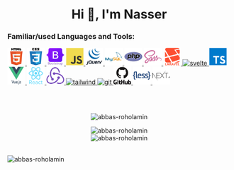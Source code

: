 <div id="header" align="center">
   <h1 align="center">Hi 👋, I'm Nasser</h1>
</div>


<h3 align="left">Familiar/used Languages and Tools:</h3>
<p align="left"> 
   <a href="https://www.w3.org/html/" target="_blank">
    <img
      src="https://raw.githubusercontent.com/devicons/devicon/master/icons/html5/html5-original-wordmark.svg"
      alt="html5"
      width="40"
      height="40"
    />
  </a>
      <a href="https://www.w3.org/Style/CSS/" target="_blank">
    <img
      src="https://raw.githubusercontent.com/devicons/devicon/master/icons/css3/css3-original-wordmark.svg"
      alt="CSS3"
      width="40"
      height="40"
    />
  </a>
      <a href="https://getbootstrap.com/" target="_blank">
    <img
      src="https://raw.githubusercontent.com/devicons/devicon/master/icons/bootstrap/bootstrap-original-wordmark.svg"
      alt="getbootstrap"
      width="40"
      height="40"
    />
  </a>
   <a
    href="https://developer.mozilla.org/en-US/docs/Web/JavaScript"
    target="_blank"
    >
    <img
      src="https://raw.githubusercontent.com/devicons/devicon/master/icons/javascript/javascript-original.svg"
      alt="javascript"
      width="40"
      height="40"
    />
  </a>   
   <a
    href="https://jquery.com/"
    target="_blank"
    >
    <img
      src="https://raw.githubusercontent.com/devicons/devicon/master/icons/jquery/jquery-original-wordmark.svg"
      alt="jquery"
      width="40"
      height="40"
    />
  </a>   
  </a>
  <a href="https://www.mysql.com/" target="_blank">
    <img
      src="https://raw.githubusercontent.com/devicons/devicon/master/icons/mysql/mysql-original-wordmark.svg"
      alt="mysql"
      width="40"
      height="40"
    />
  </a>
  <a href="https://www.php.net" target="_blank">
       <img
         src="https://raw.githubusercontent.com/devicons/devicon/master/icons/php/php-original.svg"
         alt="php"
         width="40"
         height="40"
       />
  </a>
   <a href="https://sass-lang.com" target="_blank">
       <img
         src="https://raw.githubusercontent.com/devicons/devicon/master/icons/sass/sass-original.svg"
         alt="sass"
         width="40"
         height="40"
       />
   </a>
   <a href="https://laravel.com/" target="_blank">
    <img
      src="https://raw.githubusercontent.com/devicons/devicon/master/icons/laravel/laravel-plain-wordmark.svg"
      alt="laravel"
      width="40"
      height="40"
    />
  </a>
   <a href="https://svelte.dev" target="_blank">
       <img
         src="https://upload.wikimedia.org/wikipedia/commons/1/1b/Svelte_Logo.svg"
         alt="svelte"
         width="40"
         height="40"
       />
   </a>
   <a href="https://www.typescriptlang.org/" target="_blank">
       <img
         src="https://raw.githubusercontent.com/devicons/devicon/master/icons/typescript/typescript-original.svg"
         alt="typescript"
         width="40"
         height="40"
       />
  </a>
  <a href="https://vuejs.org/" target="_blank">
    <img
      src="https://raw.githubusercontent.com/devicons/devicon/master/icons/vuejs/vuejs-original-wordmark.svg"
      alt="vuejs"
      width="40"
      height="40"
    />
  </a>
  <a href="https://reactjs.org/" target="_blank">
    <img
      src="https://raw.githubusercontent.com/devicons/devicon/master/icons/react/react-original-wordmark.svg"
      alt="reactjs"
      width="40"
      height="40"
    />
  </a>
    <a href="https://redux.js.org" target="_blank" rel="noreferrer">
    <img
      src="https://raw.githubusercontent.com/devicons/devicon/master/icons/redux/redux-original.svg"
      alt="redux"
      width="40"
      height="40"
    />
  </a>
  <a href="https://tailwindcss.com/" target="_blank" rel="noreferrer">
    <img
      src="https://www.vectorlogo.zone/logos/tailwindcss/tailwindcss-icon.svg"
      alt="tailwind"
      width="40"
      height="40"
    />
  </a>
   <a href="https://git-scm.com/" target="_blank">
    <img
      src="https://www.vectorlogo.zone/logos/git-scm/git-scm-icon.svg"
      alt="git"
      width="40"
      height="40"
    />
  </a>
  <a href="https://github.com/" target="_blank">
    <img
      src="https://raw.githubusercontent.com/devicons/devicon/master/icons/github/github-original-wordmark.svg"
      alt="github"
      width="40"
      height="40"
    />
  </a>
     <a href="https://lesscss.org/" target="_blank">
    <img
      src="https://raw.githubusercontent.com/devicons/devicon/master/icons/less/less-plain-wordmark.svg"
      alt="lesscss"
      width="40"
      height="40"
    />
  </a>
    </a>
     <a href="https://https://nextjs.org/" target="_blank">
    <img
      src="https://raw.githubusercontent.com/devicons/devicon/master/icons/nextjs/nextjs-original-wordmark.svg"
      alt="nextjs"
      width="40"
      height="40"
    />
  </a>
</p>



<br><br>
<p align="center">
  <img src="https://github-readme-stats.vercel.app/api/top-langs?username=abbas-roholamin&show_icons=true&locale=en&layout=compact&theme=dark" alt="abbas-roholamin" />
</p>
  
  
<div align="center">

<img src="https://github-readme-stats.vercel.app/api?username=abbas-roholamin&count_private=true&show_icons=true&locale=en&theme=dark" alt="abbas-roholamin" />
   <br>
<img src="https://github-readme-streak-stats.herokuapp.com/?user=abbas-roholamin&theme=dark" alt="abbas-roholamin" />
   
</div>

<br>
<p align="left"> <img src="https://komarev.com/ghpvc/?username=abbas-roholamin&label=Profile%20views&color=0e75b6&style=flat" alt="abbas-roholamin" /> 
</p>

